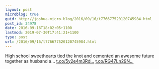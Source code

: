 ```yaml
---
layout: post
microblog: true
guid: http://joshua.micro.blog/2016/09/16/t776677520120745984.html
post_id: 34978
date: 2016-09-16T18:02:05+1100
lastmod: 2019-07-30T17:41:21+1100
type: post
url: /2016/09/16/t776677520120745984.html
---
```

High school sweethearts tied the knot and cemented an awesome future together as husband a… [t.co/5y2e4m3Rd...](https://t.co/5y2e4m3Rde) [t.co/RG47Ln29N...](https://t.co/RG47Ln29N8)
